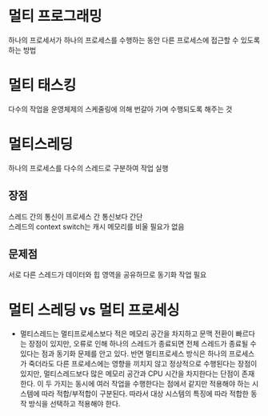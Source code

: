 # 멀티 프로그래밍
하나의 프로세서가 하나의 프로세스를 수행하는 동안 다른 프로세스에 접근할 수 있도록 하는 방법  

# 멀티 태스킹
다수의 작업을 운영체제의 스케줄링에 의해 번갈아 가며 수행되도록 해주는 것 

# 멀티스레딩
하나의 프로세스를 다수의 스레드로 구분하여 작업 실행  

## 장점
스레드 간의 통신이 프로세스 간 통신보다 간단  
스레드의 context switch는 캐시 메모리를 비울 필요가 없음 

## 문제점
서로 다른 스레드가 데이터와 힙 영역을 공유하므로 동기화 작업 필요  


# 멀티 스레딩 vs 멀티 프로세싱 
- 멀티스레드는 멀티프로세스보다 적은 메모리 공간을 차지하고 문맥 전환이 빠르다는 장점이 있지만, 오류로 인해 하나의 스레드가 종료되면 전체 스레드가 종료될 수 있다는 점과 동기화 문제를 안고 있다. 반면 멀티프로세스 방식은 하나의 프로세스가 죽더라도 다른 프로세스에는 영향을 끼치지 않고 정상적으로 수행된다는 장점이 있지만, 멀티스레드보다 많은 메모리 공간과 CPU 시간을 차지한다는 단점이 존재한다. 이 두 가지는 동시에 여러 작업을 수행한다는 점에서 같지만 적용해야 하는 시스템에 따라 적합/부적합이 구분된다. 따라서 대상 시스템의 특징에 따라 적합한 동작 방식을 선택하고 적용해야 한다.

